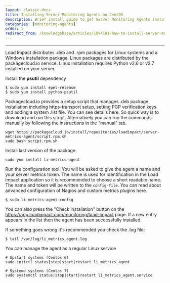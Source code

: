 ```yaml
---
layout: classic-docs
title: Installing Server Monitoring Agents on CentOS
description: Brief install guide to get Server Monitoring Agents installed on a server running CentOS
categories: [monitoring-agents]
order: 5
redirect_from: /knowledgebase/articles/1094101-how-to-install-server-monitoring-agents-centos
---
```


***

Load Impact distributes .deb and .rpm packages for Linux systems and a Windows installation package. Linux packages are distributed by the packagecloud.io service. Linux installation requires Python v2.6 or v2.7 installed on your server.

Install the **psutil** dependency
```
$ sudo yum install epel-release
$ sudo yum install python-psutil
```
Packagecloud.io provides a setup script that manages .deb package installation including https-transport setup, setting PGP verification keys and adding a system .list file. You can see details here. So quick way is to download and run this script. Alternatively you can run the commands manually by following the instructions in the "manual" tab.
```
wget https://packagecloud.io/install/repositories/loadimpact/server-metrics-agent/script.rpm.sh
sudo bash script.rpm.sh
```
Install last version of the package
```
sudo yum install li-metrics-agent
```
Run the configuration tool. You will be asked to give the agent a name and your server metrics token. The name is used for identification in the Load Impact application so it is recommended to choose a short readable name. The name and token will be written to the `config-file`. You can read about advanced configuration of Nagios and custom metrics plugins here.
```
$ sudo li-metrics-agent-config
```
You can also press the "Check installation" button on the https://app.loadimpact.com/monitoring/load-impact page. If a new entry appears in the list then the agent has been successfully installed.



If something goes wrong it's recommended you check the .log file:
```
$ tail /var/log/li_metrics_agent.log
```
You can manage the agent as a regular Linux service
```
# Upstart systems (Centos 6)
sudo initctl status|stop|start|restart li_metrics_agent

# Systemd systems (Centos 7)
sudo systemctl status|stop|start|restart li_metrics_agent.service
```

